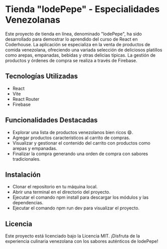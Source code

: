 # Tienda "lodePepe" - Especialidades Venezolanas

Este proyecto de tienda en línea, denominado "lodePepe", ha sido desarrollado para demostrar lo aprendido del curso de React en Coderhouse. La aplicación se especializa en la venta de productos de comida venezolana, ofreciendo una variada selección de deliciosos platillos como arepas, empanadas, bebidas y otras delicias típicas. La gestión de productos y órdenes de compra se realiza a través de Firebase.

## Tecnologías Utilizadas

- React
- Vite
- React Router
- Firebase

## Funcionalidades Destacadas

- Explorar una lista de productos venezolanos bien ricos 😄.
- Agregar productos característicos al carrito de compras.
- Visualizar y gestionar el contenido del carrito con productos como arepas y empanadas.
- Finalizar la compra generando una orden de compra con sabores tradicionales.

## Instalación

- Clonar el repositorio en tu máquina local.
- Abrir una terminal en el directorio del proyecto.
- Ejecutar el comando npm install para descargar los módulos y las dependencias.
- Ejecutar el comando npm run dev para visualizar el proyecto.

## Licencia

Este proyecto está licenciado bajo la Licencia MIT. ¡Disfruta de la experiencia culinaria venezolana con los sabores auténticos de lodePepe!
